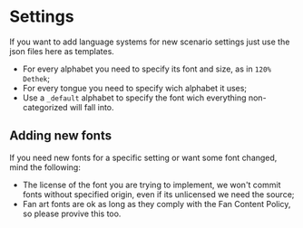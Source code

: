 # Settings

If you want to add language systems for new scenario settings just use the json files here as templates.

- For every alphabet you need to specify its font and size, as in `120% Dethek`;
- For every tongue you need to specify wich alphabet it uses;
- Use a `_default` alphabet to specify the font wich everything non-categorized will fall into.

## Adding new fonts

If you need new fonts for a specific setting or want some font changed, mind the following:

- The license of the font you are trying to implement, we won't commit fonts without specified origin, even if its unlicensed we need the source;
- Fan art fonts are ok as long as they comply with the Fan Content Policy, so please provive this too.
